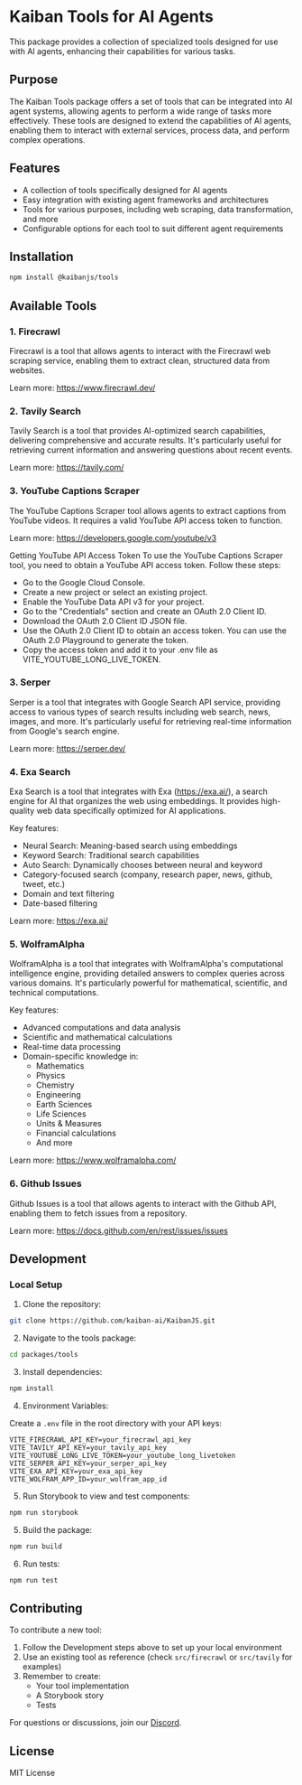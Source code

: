 # Kaiban Tools for AI Agents

This package provides a collection of specialized tools designed for use with AI agents, enhancing their capabilities for various tasks.

## Purpose

The Kaiban Tools package offers a set of tools that can be integrated into AI agent systems, allowing agents to perform a wide range of tasks more effectively. These tools are designed to extend the capabilities of AI agents, enabling them to interact with external services, process data, and perform complex operations.

## Features

- A collection of tools specifically designed for AI agents
- Easy integration with existing agent frameworks and architectures
- Tools for various purposes, including web scraping, data transformation, and more
- Configurable options for each tool to suit different agent requirements

## Installation

```bash
npm install @kaibanjs/tools
```

## Available Tools

### 1. Firecrawl

Firecrawl is a tool that allows agents to interact with the Firecrawl web scraping service, enabling them to extract clean, structured data from websites.

Learn more: https://www.firecrawl.dev/

### 2. Tavily Search

Tavily Search is a tool that provides AI-optimized search capabilities, delivering comprehensive and accurate results. It's particularly useful for retrieving current information and answering questions about recent events.

Learn more: https://tavily.com/

### 3. YouTube Captions Scraper

The YouTube Captions Scraper tool allows agents to extract captions from YouTube videos. It requires a valid YouTube API access token to function.

Learn more: https://developers.google.com/youtube/v3

Getting YouTube API Access Token
To use the YouTube Captions Scraper tool, you need to obtain a YouTube API access token. Follow these steps:

- Go to the Google Cloud Console.
- Create a new project or select an existing project.
- Enable the YouTube Data API v3 for your project.
- Go to the "Credentials" section and create an OAuth 2.0 Client ID.
- Download the OAuth 2.0 Client ID JSON file.
- Use the OAuth 2.0 Client ID to obtain an access token. You can use the OAuth 2.0 Playground to generate the token.
- Copy the access token and add it to your .env file as VITE_YOUTUBE_LONG_LIVE_TOKEN.

### 3. Serper

Serper is a tool that integrates with Google Search API service, providing access to various types of search results including web search, news, images, and more. It's particularly useful for retrieving real-time information from Google's search engine.

Learn more: https://serper.dev/

### 4. Exa Search

Exa Search is a tool that integrates with Exa (https://exa.ai/), a search engine for AI that organizes the web using embeddings. It provides high-quality web data specifically optimized for AI applications.

Key features:

- Neural Search: Meaning-based search using embeddings
- Keyword Search: Traditional search capabilities
- Auto Search: Dynamically chooses between neural and keyword
- Category-focused search (company, research paper, news, github, tweet, etc.)
- Domain and text filtering
- Date-based filtering

Learn more: https://exa.ai/

### 5. WolframAlpha

WolframAlpha is a tool that integrates with WolframAlpha's computational intelligence engine, providing detailed answers to complex queries across various domains. It's particularly powerful for mathematical, scientific, and technical computations.

Key features:

- Advanced computations and data analysis
- Scientific and mathematical calculations
- Real-time data processing
- Domain-specific knowledge in:
  - Mathematics
  - Physics
  - Chemistry
  - Engineering
  - Earth Sciences
  - Life Sciences
  - Units & Measures
  - Financial calculations
  - And more

Learn more: https://www.wolframalpha.com/

### 6. Github Issues

Github Issues is a tool that allows agents to interact with the Github API, enabling them to fetch issues from a repository.

Learn more: https://docs.github.com/en/rest/issues/issues

## Development

### Local Setup

1. Clone the repository:

```bash
git clone https://github.com/kaiban-ai/KaibanJS.git
```

2. Navigate to the tools package:

```bash
cd packages/tools
```

3. Install dependencies:

```bash
npm install
```

4. Environment Variables:

Create a `.env` file in the root directory with your API keys:

```env
VITE_FIRECRAWL_API_KEY=your_firecrawl_api_key
VITE_TAVILY_API_KEY=your_tavily_api_key
VITE_YOUTUBE_LONG_LIVE_TOKEN=your_youtube_long_livetoken
VITE_SERPER_API_KEY=your_serper_api_key
VITE_EXA_API_KEY=your_exa_api_key
VITE_WOLFRAM_APP_ID=your_wolfram_app_id
```

5. Run Storybook to view and test components:

```bash
npm run storybook
```

5. Build the package:

```bash
npm run build
```

6. Run tests:

```bash
npm run test
```

## Contributing

To contribute a new tool:

1. Follow the Development steps above to set up your local environment
2. Use an existing tool as reference (check `src/firecrawl` or `src/tavily` for examples)
3. Remember to create:
   - Your tool implementation
   - A Storybook story
   - Tests

For questions or discussions, join our [Discord](https://kaibanjs.com/discord).

## License

MIT License
